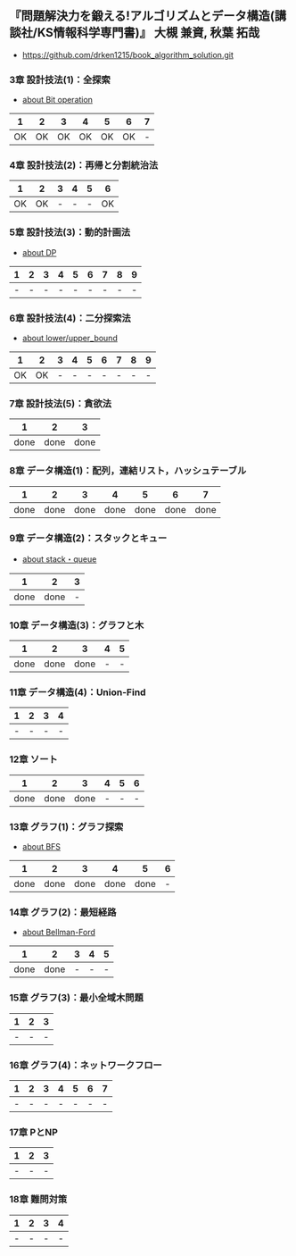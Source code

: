 ## 『問題解決力を鍛える!アルゴリズムとデータ構造(講談社/KS情報科学専門書)』 大槻 兼資, 秋葉 拓哉
- https://github.com/drken1215/book_algorithm_solution.git

### 3章 設計技法(1)：全探索
- [about Bit operation](https://qiita.com/drken/items/7c6ff2aa4d8fce1c9361)

|1   |2   |3   |4   |5   |6   |7   |
|:--:|:--:|:--:|:--:|:--:|:--:|:--:|
|OK  |OK  |OK  |OK  |OK  |OK  |-   |

### 4章 設計技法(2)：再帰と分割統治法
|1   |2   |3   |4   |5   |6   |
|:--:|:--:|:--:|:--:|:--:|:--:|
|OK  |OK  |-   |-   |-   |OK  |

### 5章 設計技法(3)：動的計画法
- [about DP](https://qiita.com/drken/items/dc53c683d6de8aeacf5a)

|1   |2   |3   |4   |5   |6   |7   |8   |9   |
|:--:|:--:|:--:|:--:|:--:|:--:|:--:|:--:|:--:|
|-   |-   |-   |-   |-   |-   |-   |-   |-   |

### 6章 設計技法(4)：二分探索法
- [about lower/upper_bound](https://qiita.com/ganariya/items/33f1326154b85db465c3)

|1   |2   |3   |4   |5   |6   |7   |8   |9   |
|:--:|:--:|:--:|:--:|:--:|:--:|:--:|:--:|:--:|
|OK  |OK  |-   |-   |-   |-   |-   |-   |-   |

### 7章 設計技法(5)：貪欲法
|1   |2   |3   |
|:--:|:--:|:--:|
|done|done|done|

### 8章 データ構造(1)：配列，連結リスト，ハッシュテーブル
|1   |2   |3   |4   |5   |6   |7   |
|:--:|:--:|:--:|:--:|:--:|:--:|:--:|
|done|done|done|done|done|done|done|

### 9章 データ構造(2)：スタックとキュー
- [about stack・queue](https://qiita.com/drken/items/6a95b57d2e374a3d3292)

|1   |2   |3   |
|:--:|:--:|:--:|
|done|done|-   |

### 10章 データ構造(3)：グラフと木
|1   |2   |3   |4   |5   |
|:--:|:--:|:--:|:--:|:--:|
|done|done|done|-   |-   |

### 11章 データ構造(4)：Union-Find
|1   |2   |3   |4   |
|:--:|:--:|:--:|:--:|
|-   |-   |-   |-   |

### 12章 ソート
|1   |2   |3   |4   |5   |6   |
|:--:|:--:|:--:|:--:|:--:|:--:|
|done|done|done|-   |-   |-   |

### 13章 グラフ(1)：グラフ探索
- [about BFS](https://qiita.com/drken/items/996d80bcae64649a6580)

|1   |2   |3   |4   |5   |6   |
|:--:|:--:|:--:|:--:|:--:|:--:|
|done|done|done|done|done|-   |


### 14章 グラフ(2)：最短経路
- [about Bellman-Ford](https://dai1741.github.io/maximum-algo-2012/docs/shortest-path/)

|1   |2   |3   |4   |5   |
|:--:|:--:|:--:|:--:|:--:|
|done|done|-   |-   |-   |

### 15章 グラフ(3)：最小全域木問題
|1   |2   |3   |
|:--:|:--:|:--:|
|-   |-   |-   |

### 16章 グラフ(4)：ネットワークフロー
|1   |2   |3   |4   |5   |6   |7   |
|:--:|:--:|:--:|:--:|:--:|:--:|:--:|
|-   |-   |-   |-   |-   |-   |-   |

### 17章 PとNP
|1   |2   |3   |
|:--:|:--:|:--:|
|-   |-   |-   |

### 18章 難問対策
|1   |2   |3   |4   |
|:--:|:--:|:--:|:--:|
|-   |-   |-   |-   |
